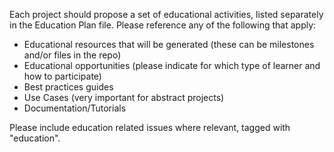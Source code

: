 Each project should propose a set of educational activities, listed separately in the Education Plan file. Please reference any of the following that apply:

- Educational resources that will be generated (these can be milestones and/or files in the repo)
- Educational opportunities (please indicate for which type of learner and how to participate)
- Best practices guides
- Use Cases (very important for abstract projects)
- Documentation/Tutorials

Please include education related issues where relevant, tagged with "education".

